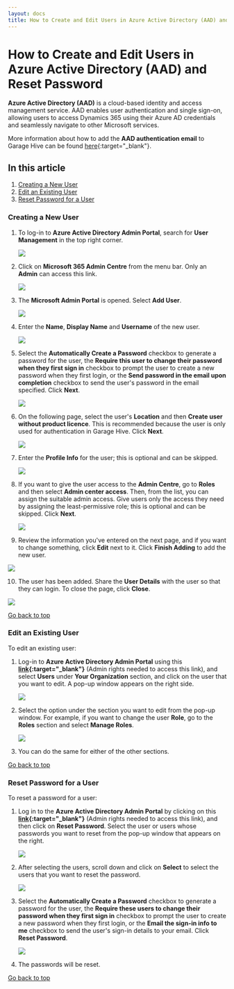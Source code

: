 ```yaml
---
layout: docs
title: How to Create and Edit Users in Azure Active Directory (AAD) and Reset Password
---
```


<a name="top"></a>

# How to Create and Edit Users in Azure Active Directory (AAD) and Reset Password
**Azure Active Directory (AAD)** is a cloud-based identity and access management service. AAD enables user authentication and single sign-on, allowing users to access Dynamics 365 using their Azure AD credentials and seamlessly navigate to other Microsoft services.

More information about how to add the **AAD authentication email** to Garage Hive can be found [here](https://docs.garagehive.co.uk/docs/garagehive-user-management.html#add-authentication-email-with-azure-active-directory-aad){:target="_blank"}.

## In this article
1. [Creating a New User](#creating-a-new-user)
2. [Edit an Existing User](#edit-an-existing-user)
3. [Reset Password for a User](#reset-password-for-a-user)

### Creating a New User
1. To log-in to **Azure Active Directory Admin Portal**, search for **User Management** in the top right corner.

   ![](media/garagehive-azure-active-directory-new-user1.1.png)

2. Click on **Microsoft 365 Admin Centre** from the menu bar. Only an **Admin** can access this link. 

    ![](media/garagehive-azure-active-directory-new-user1.2.png)

3. The **Microsoft Admin Portal** is opened. Select **Add User**.

   ![](media/garagehive-azure-active-directory-new-user1.png)

4. Enter the **Name**, **Display Name** and **Username** of the new user.

   ![](media/garagehive-azure-active-directory-new-user2.png)

5. Select the **Automatically Create a Password** checkbox to generate a password for the user, the **Require this user to change their password when they first sign in** checkbox to prompt the user to create a new password when they first login, or the **Send password in the email upon completion** checkbox to send the user's password in the email specified. Click **Next**.

   ![](media/garagehive-azure-active-directory-new-user3.png)

6. On the following page, select the user's **Location** and then **Create user without product licence**. This is recommended because the user is only used for authentication in Garage Hive. Click **Next**.

   ![](media/garagehive-azure-active-directory-new-user4.png)

7. Enter the **Profile Info** for the user; this is optional and can be skipped.

   ![](media/garagehive-azure-active-directory-new-user5.png)

8. If you want to give the user access to the **Admin Centre**, go to **Roles** and then select **Admin center access**. Then, from the list, you can assign the suitable admin access. Give users only the access they need by assigning the least-permissive role; this is optional and can be skipped. Click **Next**.

   ![](media/garagehive-azure-active-directory-new-user6.png)

9.  Review the information you've entered on the next page, and if you want to change something, click **Edit** next to it. Click **Finish Adding** to add the new user.

   ![](media/garagehive-azure-active-directory-new-user7.png)

10. The user has been added. Share the **User Details** with the user so that they can login. To close the page, click **Close**.

   ![](media/garagehive-azure-active-directory-new-user8.png)

[Go back to top](#top)

### Edit an Existing User
To edit an existing user:
1. Log-in to **Azure Active Directory Admin Portal** using this **[link](http://admin.microsoft.com){:target="_blank"}** (Admin rights needed to access this link), and select **Users** under **Your Organization** section, and click on the user that you want to edit. A pop-up window appears on the right side.

   ![](media/garagehive-azure-active-directory-edit-user1.png)

2. Select the option under the section you want to edit from the pop-up window. For example, if you want to change the user **Role**, go to the **Roles** section and select **Manage Roles**.

   ![](media/garagehive-azure-active-directory-edit-user2.png)

3. You can do the same for either of the other sections.

[Go back to top](#top)

### Reset Password for a User
To reset a password for a user:
1. Log in to the **Azure Active Directory Admin Portal** by clicking on this **[link](http://admin.microsoft.com){:target="_blank"}** (Admin rights needed to access this link), and then click on **Reset Password**. Select the user or users whose passwords you want to reset from the pop-up window that appears on the right.

   ![](media/garagehive-azure-active-directory-reset-password1.png)

2. After selecting the users, scroll down and click on **Select** to select the users that you want to reset the password.

   ![](media/garagehive-azure-active-directory-reset-password2.png)

3. Select the **Automatically Create a Password** checkbox to generate a password for the user, the **Require these users to change their password when they first sign in** checkbox to prompt the user to create a new password when they first login, or the **Email the sign-in info to me** checkbox to send the user's sign-in details to your email. Click **Reset Password**.

   ![](media/garagehive-azure-active-directory-reset-password3.png)

4. The passwords will be reset.

[Go back to top](#top)
